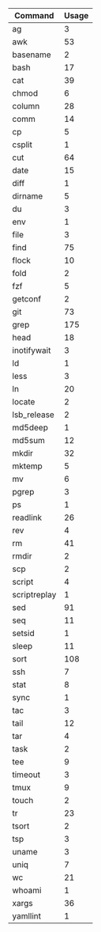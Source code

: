 | Command       | Usage
|-|-|
| ag            | 3      |
| awk           | 53     |
| basename      | 2      |
| bash          | 17     |
| cat           | 39     |
| chmod         | 6      |
| column        | 28     |
| comm          | 14     |
| cp            | 5      |
| csplit        | 1      |
| cut           | 64     |
| date          | 15     |
| diff          | 1      |
| dirname       | 5      |
| du            | 3      |
| env           | 1      |
| file          | 3      |
| find          | 75     |
| flock         | 10     |
| fold          | 2      |
| fzf           | 5      |
| getconf       | 2      |
| git           | 73     |
| grep          | 175    |
| head          | 18     |
| inotifywait   | 3      |
| ld            | 1      |
| less          | 3      |
| ln            | 20     |
| locate        | 2      |
| lsb_release   | 2      |
| md5deep       | 1      |
| md5sum        | 12     |
| mkdir         | 32     |
| mktemp        | 5      |
| mv            | 6      |
| pgrep         | 3      |
| ps            | 1      |
| readlink      | 26     |
| rev           | 4      |
| rm            | 41     |
| rmdir         | 2      |
| scp           | 2      |
| script        | 4      |
| scriptreplay  | 1      |
| sed           | 91     |
| seq           | 11     |
| setsid        | 1      |
| sleep         | 11     |
| sort          | 108    |
| ssh           | 7      |
| stat          | 8      |
| sync          | 1      |
| tac           | 3      |
| tail          | 12     |
| tar           | 4      |
| task          | 2      |
| tee           | 9      |
| timeout       | 3      |
| tmux          | 9      |
| touch         | 2      |
| tr            | 23     |
| tsort         | 2      |
| tsp           | 3      |
| uname         | 3      |
| uniq          | 7      |
| wc            | 21     |
| whoami        | 1      |
| xargs         | 36     |
| yamllint      | 1      |
